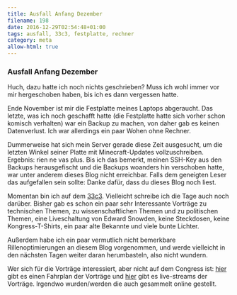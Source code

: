 ```yaml
---
title: Ausfall Anfang Dezember
filename: 198
date: 2016-12-29T02:54:48+01:00
tags: ausfall, 33c3, festplatte, rechner
category: meta
allow-html: true
---
```

### Ausfall Anfang Dezember
<p>Huch, dazu hatte ich noch nichts geschrieben? Muss ich wohl immer vor mir hergeschoben haben, bis ich es dann vergessen hatte.</p>
<p>Ende November ist mir die Festplatte meines Laptops abgeraucht. Das letzte, was ich noch geschafft hatte (die Festplatte hatte sich vorher schon komisch verhalten) war ein Backup zu machen, von daher gab es keinen Datenverlust. Ich war allerdings ein paar Wohen ohne Rechner.</p>
<p>Dummerweise hat sich mein Server gerade diese Zeit ausgesucht, um die letzten Winkel seiner Platte mit Minecraft-Updates vollzuschreiben. Ergebnis: rien ne vas plus. Bis ich das bemerkt, meinen SSH-Key aus den Backups herausgefischt und die Backups woanders hin verschoben hatte, war unter anderem dieses Blog nicht erreichbar. Falls dem geneigten Leser das aufgefallen sein sollte: Danke dafür, dass du dieses Blog noch liest.</p>
<p>Momentan bin ich auf dem <a href="https://events.ccc.de/tag/33c3/">33c3</a>. Vielleicht schreibe ich die Tage auch noch darüber. Bisher gab es schon ein paar sehr Interessante Vorträge zu technischen Themen, zu wissenschaftlichen Themen und zu politischen Themen, eine Liveschaltung von Edward Snowden, keine Steckdosen, keine Kongress-T-Shirts, ein paar alte Bekannte und viele bunte Lichter.</p>

<p>Außerdem habe ich ein paar vermutlich nicht bemerkbare Rillenoptimierungen an diesem Blog vorgenommen, und werde vielleicht in den nächsten Tagen weiter daran herumbasteln, also nicht wundern.</p>

<p>Wer sich für die Vorträge interessiert, aber nicht auf dem Congress ist: <a href="https://fahrplan.events.ccc.de/congress/2016/Fahrplan/">hier</a> gibt es einen Fahrplan der Vorträge und <a href="https://streaming.media.ccc.de/33c3/">hier</a> gibt es live-streams der Vorträge. Irgendwo wurden/werden die auch gesammelt online gestellt.</p>
